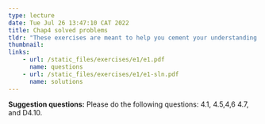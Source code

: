 ```yaml
---
type: lecture
date: Tue Jul 26 13:47:10 CAT 2022
title: Chap4 solved problems
tldr: "These exercises are meant to help you cement your understanding of the lecture. I urge you to work through these questions and to make sure you understand them. Some questions cover material that was not covered in the lecture. In this case, please skip it."
thumbnail: 
links: 
    - url: /static_files/exercises/e1/e1.pdf
      name: questions
    - url: /static_files/exercises/e1/e1-sln.pdf
      name: solutions
---
```

**Suggestion questions:**
Please do the following questions: 4.1, 4.5,4,6 4.7, and D4.10.  
